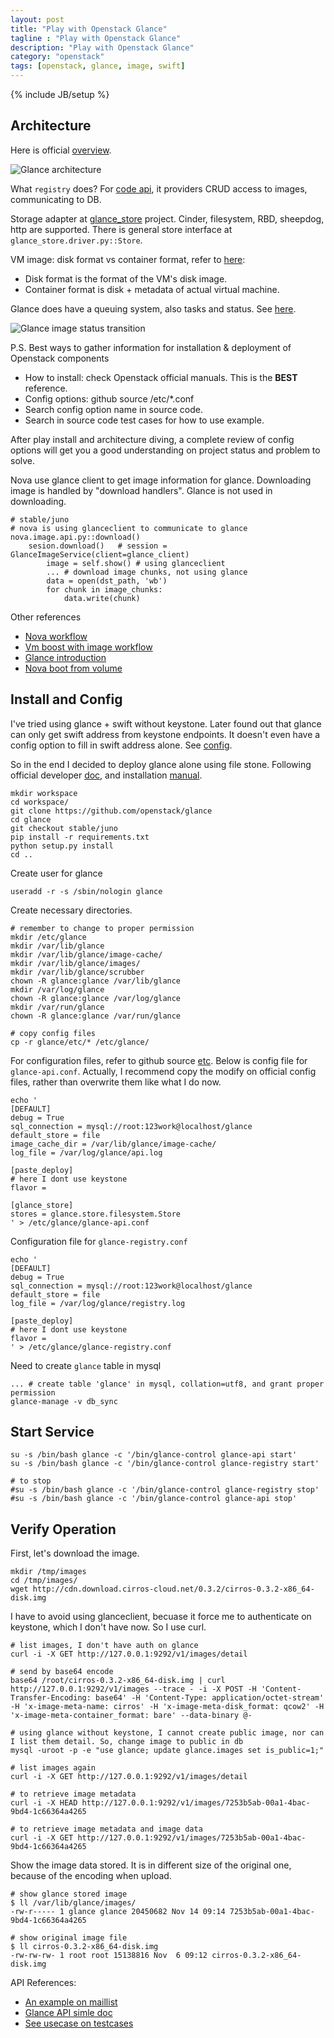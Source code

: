 ```yaml
---
layout: post
title: "Play with Openstack Glance"
tagline : "Play with Openstack Glance"
description: "Play with Openstack Glance"
category: "openstack"
tags: [openstack, glance, image, swift]
---
```

{% include JB/setup %}

## Architecture

Here is official [overview](http://docs.openstack.org/havana/install-guide/install/apt/content/image-service-overview.html).

![Glance architecture](/images/glance-architecture.png "Glance architecture")

What `registry` does? For [code api](https://github.com/openstack/glance/blob/master/glance/registry/api/v1/images.py), it providers CRUD access to images, communicating to DB. 

Storage adapter at [glance_store](https://github.com/openstack/glance_store) project. Cinder, filesystem, RBD, sheepdog, http are supported. There is general store interface at `glance_store.driver.py::Store`.

VM image: disk format vs container format, refer to [here](http://docs.openstack.org/developer/glance/formats.html):

  * Disk format is the format of the VM's disk image.
  * Container format is disk + metadata of actual virtual machine.

Glance does have a queuing system, also tasks and status. See [here](http://docs.openstack.org/developer/glance/statuses.html).

![Glance image status transition](/images/glance-image-status-transition.png "Glance image status transition")

P.S. Best ways to gather information for installation & deployment of Openstack components

  * How to install: check Openstack official manuals. This is the __BEST__ reference.
  * Config options: github source /etc/*.conf
  * Search config option name in source code.
  * Search in source code test cases for how to use example.

After play install and architecture diving, a complete review of config options will get you a good understanding on project status and problem to solve.

Nova use glance client to get image information for glance. Downloading image is handled by "download handlers". Glance is not used in downloading.

```
# stable/juno
# nova is using glanceclient to communicate to glance
nova.image.api.py::download()
    sesion.download()   # session = GlanceImageService(client=glance_client)
        image = self.show() # using glanceclient
        ... # download image chunks, not using glance
        data = open(dst_path, 'wb')
        for chunk in image_chunks:
            data.write(chunk)
```

Other references

  * [Nova workflow](https://www.openstack.org/assets/presentation-media/OSSummitAtlanta2014-NovaLibvirtKVM2.pdf)
  * [Vm boost with image workflow](https://lists.launchpad.net/openstack/msg08074.html)
  * [Glance introduction](http://blog.csdn.net/ganglia/article/details/11298261)
  * [Nova boot from volume](http://blog.csdn.net/juvxiao/article/details/22614663)

## Install and Config

I've tried using glance + swift without keystone. Later found out that glance can only get swift address from keystone endpoints. It doesn't even have a config option to fill in swift address alone. See [config](https://github.com/openstack/glance/blob/stable/juno/etc/glance-api.conf).

So in the end I decided to deploy glance alone using file stone. Following official developer [doc](http://docs.openstack.org/developer/glance/installing.html), and installation [manual](http://docs.openstack.org/icehouse/install-guide/install/apt/content/glance-install.html).

```
mkdir workspace
cd workspace/
git clone https://github.com/openstack/glance
cd glance
git checkout stable/juno
pip install -r requirements.txt
python setup.py install
cd ..
```

Create user for glance

```
useradd -r -s /sbin/nologin glance
```

Create necessary directories.

```
# remember to change to proper permission
mkdir /etc/glance
mkdir /var/lib/glance
mkdir /var/lib/glance/image-cache/
mkdir /var/lib/glance/images/
mkdir /var/lib/glance/scrubber
chown -R glance:glance /var/lib/glance
mkdir /var/log/glance
chown -R glance:glance /var/log/glance
mkdir /var/run/glance
chown -R glance:glance /var/run/glance

# copy config files
cp -r glance/etc/* /etc/glance/
```

For configuration files, refer to github source [etc](https://github.com/openstack/glance/tree/stable/juno/etc). Below is config file for `glance-api.conf`. Actually, I recommend copy the modify on official config files, rather than overwrite them like what I do now.

```
echo '
[DEFAULT]
debug = True
sql_connection = mysql://root:123work@localhost/glance
default_store = file
image_cache_dir = /var/lib/glance/image-cache/
log_file = /var/log/glance/api.log

[paste_deploy]
# here I dont use keystone
flavor =

[glance_store]
stores = glance.store.filesystem.Store
' > /etc/glance/glance-api.conf
```

Configuration file for `glance-registry.conf`

```
echo '
[DEFAULT]
debug = True
sql_connection = mysql://root:123work@localhost/glance 
default_store = file
log_file = /var/log/glance/registry.log

[paste_deploy]
# here I dont use keystone
flavor =
' > /etc/glance/glance-registry.conf
```

Need to create `glance` table in mysql

```
... # create table 'glance' in mysql, collation=utf8, and grant proper permission
glance-manage -v db_sync
```

## Start Service

```
su -s /bin/bash glance -c '/bin/glance-control glance-api start'
su -s /bin/bash glance -c '/bin/glance-control glance-registry start'

# to stop
#su -s /bin/bash glance -c '/bin/glance-control glance-registry stop'
#su -s /bin/bash glance -c '/bin/glance-control glance-api stop'
```

## Verify Operation

First, let's download the image.

```
mkdir /tmp/images
cd /tmp/images/
wget http://cdn.download.cirros-cloud.net/0.3.2/cirros-0.3.2-x86_64-disk.img
```

I have to avoid using glanceclient, becuase it force me to authenticate on keystone, which I don't have now. So I use curl.

```
# list images, I don't have auth on glance
curl -i -X GET http://127.0.0.1:9292/v1/images/detail

# send by base64 encode
base64 /root/cirros-0.3.2-x86_64-disk.img | curl http://127.0.0.1:9292/v1/images --trace - -i -X POST -H 'Content-Transfer-Encoding: base64' -H 'Content-Type: application/octet-stream' -H 'x-image-meta-name: cirros' -H 'x-image-meta-disk_format: qcow2' -H 'x-image-meta-container_format: bare' --data-binary @-

# using glance without keystone, I cannot create public image, nor can I list them detail. So, change image to public in db
mysql -uroot -p -e "use glance; update glance.images set is_public=1;"

# list images again
curl -i -X GET http://127.0.0.1:9292/v1/images/detail

# to retrieve image metadata
curl -i -X HEAD http://127.0.0.1:9292/v1/images/7253b5ab-00a1-4bac-9bd4-1c66364a4265

# to retrieve image metadata and image data
curl -i -X GET http://127.0.0.1:9292/v1/images/7253b5ab-00a1-4bac-9bd4-1c66364a4265
```

Show the image data stored. It is in different size of the original one, because of the encoding when upload.

```
# show glance stored image
$ ll /var/lib/glance/images/
-rw-r----- 1 glance glance 20450682 Nov 14 09:14 7253b5ab-00a1-4bac-9bd4-1c66364a4265

# show original image file
$ ll cirros-0.3.2-x86_64-disk.img
-rw-rw-rw- 1 root root 15138816 Nov  6 09:12 cirros-0.3.2-x86_64-disk.img
```

API References: 

  * [An example on maillist](https://lists.launchpad.net/openstack/msg17531.html)
  * [Glance API simle doc](http://docs.openstack.org/developer/glance/glanceapi.html)
  * [See usecase on testcases](https://github.com/openstack/glance/tree/master/glance/tests/functional)





